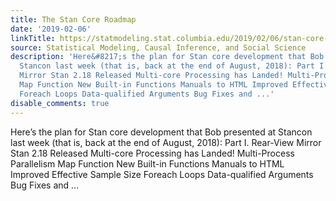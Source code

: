 ```yaml
---
title: The Stan Core Roadmap
date: '2019-02-06'
linkTitle: https://statmodeling.stat.columbia.edu/2019/02/06/stan-core-roadmap/
source: Statistical Modeling, Causal Inference, and Social Science
description: 'Here&#8217;s the plan for Stan core development that Bob presented at
  Stancon last week (that is, back at the end of August, 2018): Part I. Rear-View
  Mirror Stan 2.18 Released Multi-core Processing has Landed! Multi-Process Parallelism
  Map Function New Built-in Functions Manuals to HTML Improved Effective Sample Size
  Foreach Loops Data-qualified Arguments Bug Fixes and ...'
disable_comments: true
---
```

Here&#8217;s the plan for Stan core development that Bob presented at Stancon last week (that is, back at the end of August, 2018): Part I. Rear-View Mirror Stan 2.18 Released Multi-core Processing has Landed! Multi-Process Parallelism Map Function New Built-in Functions Manuals to HTML Improved Effective Sample Size Foreach Loops Data-qualified Arguments Bug Fixes and ...